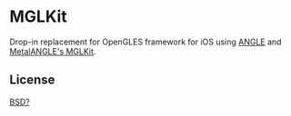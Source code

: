 # MGLKit

Drop-in replacement for OpenGLES framework for iOS using [ANGLE](http://github.com/google/angle) and [MetalANGLE's MGLKit](https://github.com/kakashidinho/metalangle/tree/master/ios/xcode/MGLKit).

## License
[BSD?](https://github.com/kakashidinho/metalangle/raw/master/LICENSE)
